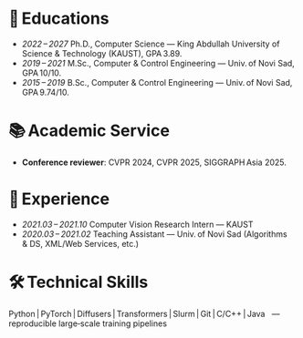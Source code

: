 # 📖 Educations  
- *2022 – 2027* Ph.D., Computer Science — King Abdullah University of Science & Technology (KAUST), GPA 3.89. 
- *2019 – 2021* M.Sc., Computer & Control Engineering — Univ. of Novi Sad, GPA 10/10. 
- *2015 – 2019* B.Sc., Computer & Control Engineering — Univ. of Novi Sad, GPA 9.74/10. 

# 📚 Academic Service  
- **Conference reviewer**: CVPR 2024, CVPR 2025, SIGGRAPH Asia 2025. 

# 💼 Experience  
- *2021.03 – 2021.10* Computer Vision Research Intern — KAUST  
- *2020.03 – 2021.02* Teaching Assistant — Univ. of Novi Sad (Algorithms & DS, XML/Web Services, etc.) 

# 🛠 Technical Skills  
Python | PyTorch | Diffusers | Transformers | Slurm | Git | C/C++ | Java   — reproducible large‑scale training pipelines 
